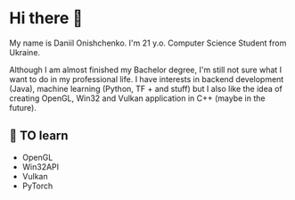 # Hi there 👋

My name is Daniil Onishchenko. I'm 21 y.o. Computer Science Student from Ukraine. 

Although I am almost finished my Bachelor degree, I'm still not sure what I want to do in my professional life. I have interests in backend development (Java), machine learning (Python, TF + and stuff) but I also like the idea of creating OpenGL, Win32 and Vulkan application in C++ (maybe in the future).

## 📖 TO learn

<ul>
  <li>OpenGL</li>
  <li>Win32API</li>
  <li>Vulkan</li>
  <li>PyTorch</li>
</ul>


<!--
**brrond/brrond** is a ✨ _special_ ✨ repository because its `README.md` (this file) appears on your GitHub profile.

Here are some ideas to get you started:

- 🔭 I’m currently working on ...
- 🌱 I’m currently learning ...
- 👯 I’m looking to collaborate on ...
- 🤔 I’m looking for help with ...
- 💬 Ask me about ...
- 📫 How to reach me: ...
- 😄 Pronouns: ...
- ⚡ Fun fact: ...
-->
